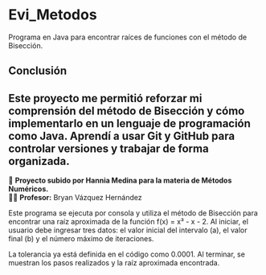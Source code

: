 # Evi_Metodos
Programa en Java para encontrar raíces de funciones con el método de Bisección.
## Conclusión

Este proyecto me permitió reforzar mi comprensión del método de Bisección y cómo implementarlo en un lenguaje de programación como Java. Aprendí a usar Git y GitHub para controlar versiones y trabajar de forma organizada. 
---

📌 **Proyecto subido por Hannia Medina para la materia de Métodos Numéricos.**  
👨‍🏫 **Profesor:** Bryan Vázquez Hernández

Este programa se ejecuta por consola y utiliza el método de Bisección para encontrar una raíz aproximada de la función f(x) = x³ - x - 2.
Al iniciar, el usuario debe ingresar tres datos: el valor inicial del intervalo (a), el valor final (b) y el número máximo de iteraciones.

La tolerancia ya está definida en el código como 0.0001.
Al terminar, se muestran los pasos realizados y la raíz aproximada encontrada.
